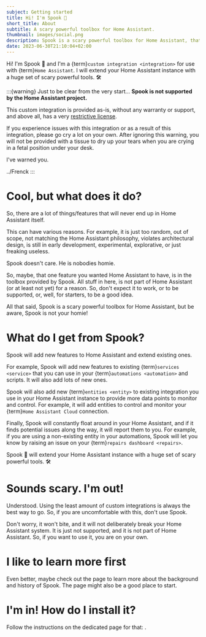 ```yaml
---
subject: Getting started
title: Hi! I'm Spook 👻
short_title: About
subtitle: A scary powerful toolbox for Home Assistant.
thumbnail: images/social.png
description: Spook is a scary powerful toolbox for Home Assistant, that extend native functionality and adds new features to the core of Home Assistant.
date: 2023-06-30T21:10:04+02:00
---
```


Hi! I'm Spook 👻 and I'm a {term}`custom integration <integration>` for use with {term}`Home Assistant`. I will extend your Home Assistant instance with a huge set of scary powerful tools. 🛠️

:::{warning} Just to be clear from the very start...
**Spook is not supported by the Home Assistant project.**

This custom integration is provided as-is, without any warranty or support, and above all, has a very [restrictive license](license).

If you experience issues with this integration or as a result of this integration, please go cry a lot on your own. After ignoring this warning, you will not be provided with a tissue to dry up your tears when you are crying in a fetal position under your desk.

I've warned you.

../Frenck
:::

# Cool, but what does it do?

So, there are a lot of things/features that will never end up in Home Assistant itself.

This can have various reasons. For example, it is just too random, out of scope, not matching the Home Assistant philosophy, violates architectural design, is still in early development, experimental, explorative, or just freaking useless.

Spook doesn't care. He is nobodies homie.

So, maybe, that one feature you wanted Home Assistant to have, is in the toolbox provided by Spook. All stuff in here, is not part of Home Assistant (or at least not yet) for a reason. So, don't expect it to work, or to be supported, or, well, for starters, to be a good idea.

All that said, Spook is a scary powerful toolbox for Home Assistant, but be aware, Spook is not your homie!

# What do I get from Spook?

Spook will add new features to Home Assistant and extend existing ones.

For example, Spook will add new features to existing {term}`services <service>` that you can use in your {term}`automations <automation>` and scripts. It will also add lots of new ones.

Spook will also add new {term}`entities <entity>` to existing integration you use in your Home Assistant instance to provide more data points to monitor and control. For example, it will add entities to control and monitor your {term}`Home Assistant Cloud` connection.

Finally, Spook will constantly float around in your Home Assistant, and if it finds potential issues along the way, it will report them to you. For example, if you are using a non-existing entity in your automations, Spook will let you know by raising an issue on your {term}`repairs dashboard <repairs>`.

Spook 👻 will extend your Home Assistant instance with a huge set of scary powerful tools. 🛠️

# Sounds scary. I'm out!

Understood. Using the least amount of custom integrations is always the best way to go. So, if you are uncomfortable with this, don't use Spook.

Don't worry, it won't bite, and it will not deliberately break your Home Assistant system. It is just not supported, and it is not part of Home Assistant. So, if you want to use it, you are on your own.

# I like to learn more first

Even better, maybe check out the [](background_and_history) page to learn more about the background and history of Spook. The [](faq) page might also be a good place to start.

# I'm in! How do I install it?

Follow the instructions on the dedicated page for that: [](installation).
